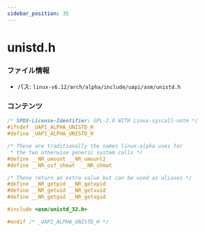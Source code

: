```yaml
---
sidebar_position: 35
---
```

# unistd.h

### ファイル情報

- パス: `linux-v6.12/arch/alpha/include/uapi/asm/unistd.h`

### コンテンツ

```h
/* SPDX-License-Identifier: GPL-2.0 WITH Linux-syscall-note */
#ifndef _UAPI_ALPHA_UNISTD_H
#define _UAPI_ALPHA_UNISTD_H

/* These are traditionally the names linux-alpha uses for
 * the two otherwise generic system calls */
#define __NR_umount	__NR_umount2
#define __NR_osf_shmat	__NR_shmat

/* These return an extra value but can be used as aliases */
#define __NR_getpid	__NR_getxpid
#define __NR_getuid	__NR_getxuid
#define __NR_getgid	__NR_getxgid

#include <asm/unistd_32.h>

#endif /* _UAPI_ALPHA_UNISTD_H */

```
